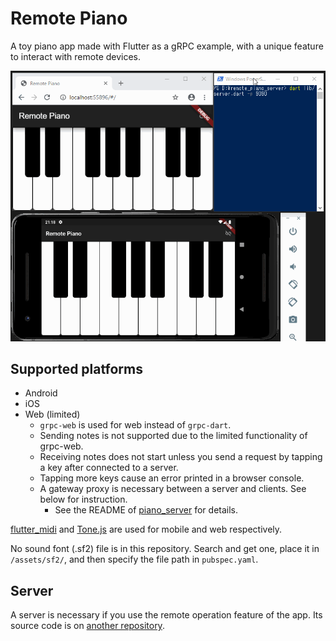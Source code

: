 # Remote Piano

A toy piano app made with Flutter as a gRPC example, with a unique feature to interact with remote devices.

![Screencast](doc/images/remote_piano.gif)

## Supported platforms

* Android
* iOS
* Web (limited)
    * `grpc-web` is used for web instead of `grpc-dart`.
    * Sending notes is not supported due to the limited functionality of grpc-web.
    * Receiving notes does not start unless you send a request by tapping a key after connected to a server.
    * Tapping more keys cause an error printed in a browser console.
    * A gateway proxy is necessary between a server and clients. See below for instruction.
        * See the README of [piano_server](https://github.com/kaboc/piano_server) for details.

[flutter_midi](https://pub.dev/packages/flutter_midi) and [Tone.js](https://tonejs.github.io/) are used for mobile and web respectively.

No sound font (.sf2) file is in this repository.
Search and get one, place it in `/assets/sf2/`, and then specify the file path in `pubspec.yaml`. 

## Server

A server is necessary if you use the remote operation feature of the app.
Its source code is on [another repository](https://github.com/kaboc/piano_server).
